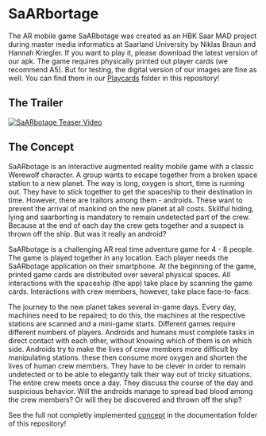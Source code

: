 # SaARbortage
The AR mobile game SaARbotage was created as an HBK Saar MAD project during master media informatics at Saarland University by Niklas Braun and Hannah Kriegler. If you want to play it, please download the latest version of our apk. The game requires physically printed out player cards (we recommend A5). But for testing, the digital version of our images are fine as well. You can find them in our [Playcards](Playcards/.) folder in this repository!

## The Trailer
[![SaARbotage Teaser Video](Documentation/SaARbotage_Video_TrailerImg.png)](https://drive.google.com/file/d/16-z2WvXbmE5H9gYHiU047nPdK7Py-q56/view)

## The Concept
SaARbotage is an interactive augmented reality mobile game with a classic Werewolf character. A group wants to escape together from a broken space station to a new planet. The way is long, oxygen is short, time is running out. They have to stick together to get the spaceship to their destination in time. However, there are traitors among them - androids. These want to prevent the arrival of mankind on the new planet at all costs. Skillful hiding, lying and saarborting is mandatory to remain undetected part of the crew. Because at the end of each day the crew gets together and a suspect is thrown off the ship. But was it really an android?

SaARbotage is a challenging AR real time adventure game for 4 - 8 people. The game is played together in any location. Each player needs the SaARbotage application on their smartphone. At the beginning of the game, printed game cards are distributed over several physical spaces. All interactions with the spaceship (the app) take place by scanning the game cards. Interactions with crew members, however, take place face-to-face. 

The journey to the new planet takes several in-game days. Every day, machines need to be repaired; to do this, the machines at the respective stations are scanned and a mini-game starts. Different games require different numbers of players. Androids and humans must complete tasks in direct contact with each other, without knowing which of them is on which side. Androids try to make the lives of crew members more difficult by manipulating stations. these then consume more oxygen and shorten the lives of human crew members. They have to be clever in order to remain undetected or to be able to elegantly talk their way out of tricky situations. The entire crew meets once a day. They discuss the course of the day and suspicious behavior. Will the androids manage to spread bad blood among the crew members? Or will they be discovered and thrown off the ship? 


See the full not completly implemented [concept](Documentation/SaARbotage_ConceptDocument.pdf) in the documentation folder of this repository!
